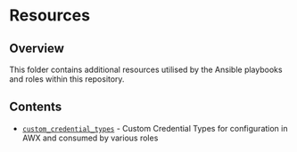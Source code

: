 # Resources

## Overview

This folder contains additional resources utilised by the Ansible playbooks and roles within this repository.

## Contents

- [`custom_credential_types`](/resources/custom_credential_types/README.md) - Custom Credential Types for configuration in AWX and consumed by various roles
